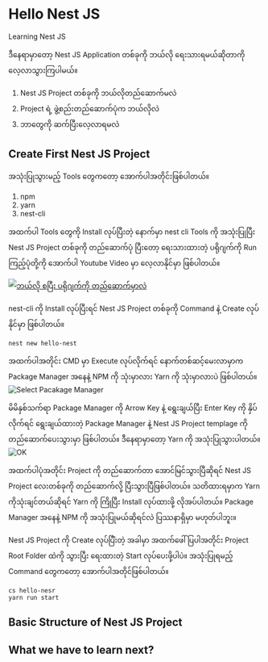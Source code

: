 # Hello Nest JS
Learning Nest JS 

ဒီနေရာမှာတော့ Nest JS Application တစ်ခုကို ဘယ်လို ရေးသားရမယ်ဆိုတာကို လေ့လာသွားကြပါမယ်။ 

1. Nest JS Project တစ်ခုကို ဘယ်လိုတည်ဆောက်မလဲ
2. Project ရဲ့ ဖွဲ့စည်းတည်ဆောက်ပုံက ဘယ်လိုလဲ
3. ဘာတွေကို ဆက်ပြီးလေ့လာရမလဲ

## Create First Nest JS Project

အသုံးပြုသွားမည့် Tools တွေကတော့ အောက်ပါအတိုင်းဖြစ်ပါတယ်။
1. npm
2. yarn
3. nest-cli 

အထက်ပါ Tools တွေကို Install လုပ်ပြီးတဲ့ နောက်မှာ nest cli Tools ကို အသုံးပြုပြီး Nest JS Project တစ်ခုကို တည်ဆောက်ပုံ ပြီးတော့ ရေးသားထားတဲ့ ပရိုဂျက်ကို Run ကြည့်ပုံတို့ကို အောက်ပါ Youtube Video မှာ လေ့လာနိုင်မှာ ဖြစ်ပါတယ်။

[![ဘယ်လို စပြီး ပရိုဂျက်ကို တည်ဆောက်မှာလဲ](https://scontent.fmdl2-2.fna.fbcdn.net/v/t1.0-9/85181633_10221484113756427_6146191139373318144_o.jpg?_nc_cat=110&_nc_eui2=AeHQiQ6M3qpwVdKKzlLWImtIPArlMbqJwtYzvlacOZbW8Cif8sCU9df8OxxHILEQXp0IKjwyLx_vBaLHWAYCW56fWRPGmZvHRLPGZWwn6Pezvw&_nc_oc=AQkek8_IkMDaiBEfwebqlGmc_A3r-TY14yJ9a6rF4RkKWA0m5rWeRJRMtF5DZyYRdmg&_nc_ht=scontent.fmdl2-2.fna&oh=c47a037dbacae9b39bb37d9367123226&oe=5EB59E08)](https://www.youtube.com/watch?v=xwIk3PYJkZg)

nest-cli ကို Install လုပ်ပြီးရင် Nest JS Project တစ်ခုကို Command နဲ့ Create လုပ်နိုင်မှာ ဖြစ်ပါတယ်။

```
nest new hello-nest
```

အထက်ပါအတိုင်း CMD မှာ Execute လုပ်လိုက်ရင် နောက်တစ်ဆင့်မေးလာမှာက Package Manager အနေနဲ့ NPM ကို သုံးမှာလား Yarn ကို သုံးမှာလားပဲ ဖြစ်ပါတယ်။
![Select Pacakage Manager](https://scontent.fmdl2-1.fna.fbcdn.net/v/t1.0-9/s960x960/84930485_10221483407898781_4983462579457228800_o.jpg?_nc_cat=109&_nc_eui2=AeE-w0YUFOUtPEtqhSxzuxDeyiC-iFeaWOFBAvqtMMysSOVZ3VFEwV92o2oDofLwqtSfmSAkaTTOG7bIjXR5Q6UqQrabgQvytAAhO8DOD89rWw&_nc_oc=AQkXrPfbbnEKQ_cXe2HcGjjddNUCKOx7phSiYgZ37JeL3DDq4B3DDoEv1gndmxz7NnA&_nc_ht=scontent.fmdl2-1.fna&oh=c68d6ed7ae55bfcdfd38a3e88c3d3c32&oe=5EC87367)

မိမိနှစ်သက်ရာ Package Manager ကို Arrow Key နဲ့ ရွေးချယ်ပြီး Enter Key ကို နှိပ်လိုက်ရင် ရွေးချယ်ထားတဲ့ Package Manager နဲ့ Nest JS Project templage ကို တည်ဆောက်ပေးသွားမှာ ဖြစ်ပါတယ်။ ဒီနေရာမှာတော့ Yarn ကို အသုံးပြုသွားပါတယ်။
![OK](https://scontent.fmdl2-2.fna.fbcdn.net/v/t1.0-9/84636471_10221483518781553_4353059889774329856_o.jpg?_nc_cat=111&_nc_eui2=AeHZoCXA6FqLdsUDOUuFkybqTf13AhdHeXQRL7p9dUnbxtT5XBWFbmwcG2oIW9gZJNJhHGSqVl5NGnxJv3M9fDjB-oIMqRc8BtawjESWpu9rfw&_nc_oc=AQmoOG46_x6XKy8tUq0rcXikBUWZhsbwd7qv76iZC3frx4eA6X_xTd8feJVHO2EyfBg&_nc_ht=scontent.fmdl2-2.fna&oh=07cf138c227361a6f7a2cf0ea6620372&oe=5EC07A17)

အထက်ပါပုံအတိုင်း Project ကို တည်ဆောက်တာ အောင်မြင်သွားပြီဆိုရင် Nest JS Project လေးတစ်ခုကို တည်ဆောက်လို့ ပြီးသွားပြီဖြစ်ပါတယ်။ သတိထားရမှာက Yarn ကိုသုံးချင်တယ်ဆိုရင် Yarn ကို ကြိုပြီး Install လုပ်ထားဖို့ လိုအပ်ပါတယ်။ Package Manager အနေနဲ့ NPM ကို အသုံးပြုမယ်ဆိုရင်လဲ ပြဿနာရှိမှာ မဟုတ်ပါဘူး။

Nest JS Project ကို Create လုပ်ပြီံးတဲ့ အခါမှာ အထက်ဖေါ်ပြပါအတိုင်း Project Root Folder ထဲကို သွားပြီး ရေးထားတဲ့ Start လုပ်ပေးဖို့ပါပဲ။ အသုံးပြုရမည့် Command တွေကတော့ အောက်ပါအတိုင်ဖြစ်ပါတယ်။

```
cs hello-nesr
yarn run start
```

## Basic Structure of Nest JS Project


## What we have to learn next?



